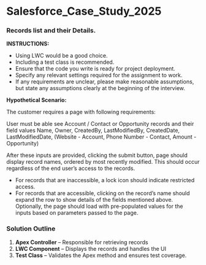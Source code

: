 # Salesforce_Case_Study_2025

### Records list and their Details.
**INSTRUCTIONS:**
* Using LWC would be a good choice.
* Including a test class is recommended.
* Ensure that the code you write is ready for project deployment.
* Specify any relevant settings required for the assignment to work.
* If any requirements are unclear, please make reasonable assumptions, but state any assumptions clearly at the beginning of the interview.

**Hypothetical Scenario:**

The customer requires a page with following requirements:

User must be able see Account / Contact or Opportunity records and their field values Name, Owner, CreatedBy, LastModifiedBy, CreatedDate, LastModifiedDate, (Website - Account, Phone Number - Contact, Amount - Opportunity)

After these inputs are provided, clicking the submit button, page should display record names, ordered by most recently modified. This should occur regardless of the end user’s access to the records.

* For records that are inaccessible, a lock icon should indicate restricted access.
* For records that are accessible, clicking on the record’s name should expand the row to show details of the fields mentioned above.
Optionally, the page should load with pre-populated values for the inputs based on parameters passed to the page.

### Solution Outline

1. **Apex Controller** – Responsible for retrieving records
2. **LWC Component** – Displays the records and handles the UI
3. **Test Class** – Validates the Apex method and ensures test coverage.


